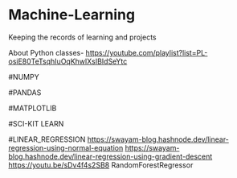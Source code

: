 # Machine-Learning
Keeping the records of learning and projects

About Python classes-
https://youtube.com/playlist?list=PL-osiE80TeTsqhIuOqKhwlXsIBIdSeYtc

#NUMPY

#PANDAS

#MATPLOTLIB

#SCI-KIT LEARN

#LINEAR_REGRESSION
   https://swayam-blog.hashnode.dev/linear-regression-using-normal-equation
   https://swayam-blog.hashnode.dev/linear-regression-using-gradient-descent
   https://youtu.be/sDv4f4s2SB8
   RandomForestRegressor
   
